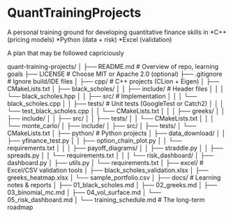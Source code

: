 # QuantTrainingProjects
A personal training ground for developing quantitative finance skills in
*C++ (pricing models)
*Python (data + risk)
*Excel (validation)

A plan that may be followed capriciously

quant-training-projects/
│
├── README.md                  # Overview of repo, learning goals
├── LICENSE                    # Choose MIT or Apache 2.0 (optional)
├── .gitignore                 # Ignore build/IDE files
│
├── cpp/                       # C++ projects (CLion + Eigen)
│   ├── CMakeLists.txt
│   ├── black_scholes/
│   │   ├── include/           # Header files
│   │   │   └── black_scholes.hpp
│   │   ├── src/               # Implementation
│   │   │   └── black_scholes.cpp
│   │   ├── tests/             # Unit tests (GoogleTest or Catch2)
│   │   │   └── test_black_scholes.cpp
│   │   └── CMakeLists.txt
│   │
│   ├── greeks/
│   │   ├── include/
│   │   ├── src/
│   │   ├── tests/
│   │   └── CMakeLists.txt
│   │
│   └── monte_carlo/
│       ├── include/
│       ├── src/
│       ├── tests/
│       └── CMakeLists.txt
│
├── python/                    # Python projects
│   ├── data_download/
│   │   ├── yfinance_test.py
│   │   ├── option_chain_plot.py
│   │   └── requirements.txt
│   │
│   ├── payoff_diagrams/
│   │   ├── straddle.py
│   │   ├── spreads.py
│   │   └── requirements.txt
│   │
│   └── risk_dashboard/
│       ├── dashboard.py
│       ├── utils.py
│       └── requirements.txt
│
├── excel/                     # Excel/CSV validation tools
│   ├── black_scholes_validation.xlsx
│   ├── greeks_heatmap.xlsx
│   └── sample_portfolio.csv
│
├── docs/                      # Learning notes & reports
│   ├── 01_black_scholes.md
│   ├── 02_greeks.md
│   ├── 03_binomial_mc.md
│   ├── 04_vol_surface.md
│   └── 05_risk_dashboard.md
│
└── training_schedule.md       # The long-term roadmap



